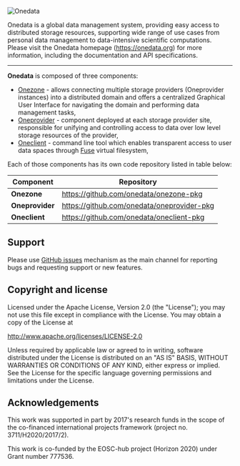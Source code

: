 
![Onedata](resources/logo.png)

Onedata is a global data management system, providing easy
access to distributed storage resources, supporting wide range of use cases from
personal data management to data-intensive scientific computations.
Please visit the Onedata homepage (https://onedata.org) for more information, including the documentation and API specifications.

---

**Onedata** is composed of three components:

  * [Onezone](https://onedata.org/docs/doc/administering_onedata/onezone_overview.html) -
    allows connecting multiple storage providers (Oneprovider
    instances) into a distributed domain and offers a centralized Graphical User
    Interface for navigating the domain and performing data management tasks,
  * [Oneprovider](https://onedata.org/docs/doc/administering_onedata/provider_overview.html) -
    component deployed at each storage
    provider site, responsible for unifying and controlling access to data over
    low level storage resources of the provider,
  * [Oneclient](https://onedata.org/docs/doc/using_onedata/oneclient.html) -
    command line tool which enables transparent access to user data spaces
    through [Fuse](https://github.com/libfuse/libfuse) virtual filesystem,

Each of those components has its own code repository listed in table below:


| Component | Repository      | 
|----------------------|---------------------|
| **Onezone** | https://github.com/onedata/onezone-pkg | 
| **Oneprovider** | https://github.com/onedata/oneprovider-pkg | 
| **Oneclient** | https://github.com/onedata/oneclient-pkg |


## Support

Please use [GitHub issues](https://github.com/onedata/onedata/issues) mechanism
as the main channel for reporting bugs and requesting support or new features.

## Copyright and license

Licensed under the Apache License, Version 2.0 (the "License");
you may not use this file except in compliance with the License.
You may obtain a copy of the License at

http://www.apache.org/licenses/LICENSE-2.0

Unless required by applicable law or agreed to in writing, software
distributed under the License is distributed on an "AS IS" BASIS,
WITHOUT WARRANTIES OR CONDITIONS OF ANY KIND, either express or implied.
See the License for the specific language governing permissions and
limitations under the License.

## Acknowledgements
This work was supported in part by 2017's research funds in the scope of the
co-financed international projects framework (project no. 3711/H2020/2017/2).

This work is co-funded by the EOSC-hub project (Horizon 2020) under Grant number 777536.
